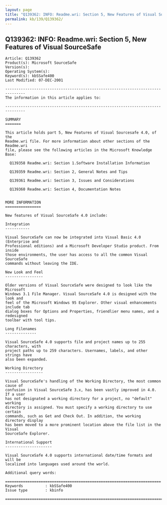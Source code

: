 ```yaml
---
layout: page
title: "Q139362: INFO: Readme.wri: Section 5, New Features of Visual SourceSafe"
permalink: kb/139/Q139362/
---
```


## Q139362: INFO: Readme.wri: Section 5, New Features of Visual SourceSafe

	Article: Q139362
	Product(s): Microsoft SourceSafe
	Version(s): 
	Operating System(s): 
	Keyword(s): kbSSafe400
	Last Modified: 07-DEC-2001
	
	-------------------------------------------------------------------------------
	The information in this article applies to:
	
	-------------------------------------------------------------------------------
	
	SUMMARY
	=======
	
	This article holds part 5, New Features of Visual Sourcesafe 4.0, of the
	Readme.wri file. For more information about other sections of the Readme.wri
	file, please see the following articles in the Microsoft Knowledge Base:
	
	  Q139358 Readme.wri: Section 1.Software Installation Information
	
	  Q139359 Readme.wri: Section 2, General Notes and Tips
	
	  Q139361 Readme.wri: Section 3, Issues and Considerations
	
	  Q139360 Readme.wri: Section 4, Documentation Notes
	
	
	MORE INFORMATION
	================
	
	New features of Visual SourceSafe 4.0 include:
	
	Integration
	-----------
	
	Visual SourceSafe can now be integrated into Visual Basic 4.0 (Enterprise and
	Professional editions) and a Microsoft Developer Studio product. From inside
	those environments, the user has access to all the common Visual SourceSafe
	commands without leaving the IDE.
	
	New Look and Feel
	-----------------
	
	Older versions of Visual SourceSafe were designed to look like the Microsoft
	Windows 3.1 File Manager. Visual SourceSafe 4.0 is designed with the look and
	feel of the Microsoft Windows 95 Explorer. Other visual enhancements include tab
	dialog boxes for Options and Properties, friendlier menu names, and a redesigned
	toolbar with tool tips.
	
	Long Filenames
	--------------
	
	Visual SourceSafe 4.0 supports file and project names up to 255 characters, with
	project paths up to 259 characters. Usernames, labels, and other strings have
	also been expanded.
	
	Working Directory
	-----------------
	
	Visual SourceSafe's handling of the Working Directory, the most common cause of
	confusion in Visual SourceSafe 3.x, has been vastly improved in 4.0. If a user
	has not designated a working directory for a project, no "default" working
	directory is assigned. You must specify a working directory to use certain
	commands, such as Get and Check Out. In addition, the working directory display
	has been moved to a more prominent location above the file list in the Visual
	SourceSafe Explorer.
	
	International Support
	---------------------
	
	Visual SourceSafe 4.0 supports international date/time formats and will be
	localized into languages used around the world.
	
	Additional query words:
	
	======================================================================
	Keywords          : kbSSafe400 
	Issue type        : kbinfo
	
	=============================================================================
	
